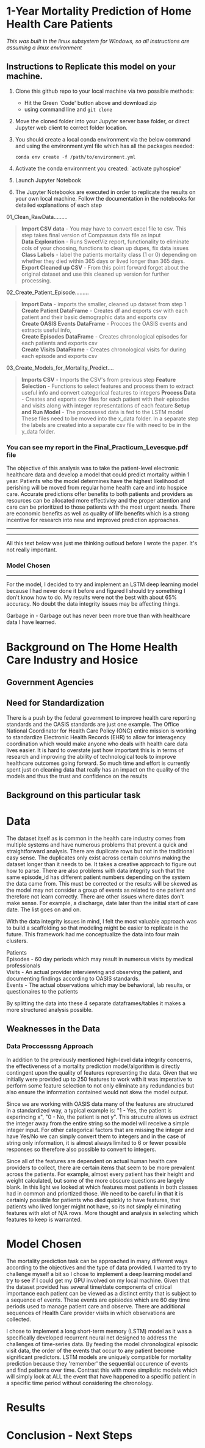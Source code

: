 # 1-Year Mortality Prediction of Home Health Care Patients

*This was built in the linux subsystem for Windows, so all instructions are assuming a linux environment*

## Instructions to Replicate this model on your machine.

1. Clone this github repo to your local machine via two possible methods:
   - Hit the Green 'Code' button above and download zip
   - using command line and `git clone`

2. Move the cloned folder into your Jupyter server base folder, or direct Jupyter web client to correct folder location.

3. You should create a local conda environment via the below command and using the environment.yml file which has all the packages needed: 

      `conda env create -f /path/to/environment.yml`

4. Activate the conda environment you created:
       `activate pyhospice'

5. Launch Jupyter Notebook
 
6. The Jupyter Notebooks are executed in order to replicate the results on your own local machine. Follow the documentation in the notebooks for detailed explanations of each step

01_Clean_RawData.........
> **Import CSV data** - You may have to convert excel file to csv. This step takes final version of Compassus data file as input <br>
> **Data Exploration** - Runs SweetViz report, functionality to eliminate cols of your choosing, functions to clean up dupes, fix data issues <br>
> **Class Labels** - label the patients mortality class (1 or 0) depending on whether they died within 365 days or lived longer than 365 days. <br>
> **Export Cleaned up CSV** - From this point forward forget about the original dataset and use this cleaned up version for further processing. <br>

02_Create_Patient_Episode.........
> **Import Data** - imports the smaller, cleaned up dataset from step 1 <br>
> **Create Patient DataFrame** - Creates df and exports csv with each patient and their basic demographic data and exports csv <br>
> **Create OASIS Events DataFrame** - Procces the OASIS events and extracts useful info, <br>
> **Create Episodes DataFrame** - Creates chronological episodes for each patients and exports csv <br>
> **Create Visits DataFrame** - Creates chronological visits for during each episode and exports csv <br>


03_Create_Models_for_Mortality_Predict....
> **Imports CSV** - Imports the CSV's from previous step
> **Feature Selection** - Functions to select features and process them to extract useful info and convert categorical features to integers
> **Process Data** - Creates and exports csv files for each patient with their episodes and visits along with integer representations of each feature
> **Setup and Run Model** - The processesd data is fed to the LSTM model
> These files need to be moved into the x_data folder.  In a separate step the labels are created into a separate csv file with need to be in the y_data folder.

### You can see my report in the Final_Practicum_Levesque.pdf file

The objective of this analysis was to take the patient-level electronic healthcare data and develop a model that could predict mortality within 1 year.  Patients who the model determines have the highest likelihood of perishing will be moved from regular home health care and into hospice care.  Accurate predictions offer benefits to both patients and providers as resources can be allocated more effectivley and the proper attention and care can be prioritized to those patients with the most urgent needs.  There are economic benefits as well as quality of life benefits which is a strong incentive for research into new and improved prediction approaches.  


---
---
All this text below was just me thinking outloud before I wrote the paper.  It's not really important.

### Model Chosen


---

For the model, I decided to try and implement an LSTM deep learning model because I had never done it before and figured I should try something I don't know how to do.  My results were not the best with about 65% accuracy.  No doubt the data integrity issues may be affecting things.



Garbage in - Garbage out has never been more true than with healthcare data I have learned.


# Background on The Home Health Care Industry and Hosice

## Government Agencies

## Need for Standardization 

There is a push by the federal government to improve health care reporting standards and the OASIS standards are just one example. The Office National Coordinator for Health Care Policy (ONC) entire mission is working to standardize Electronic Health Records (EHR) to allow for interagency coordination which would make anyone who deals with health care data lives easier.  It is hard to overstate just how important this is in terms of research and improving the ability of technological tools to improve healthcare outcomes going forward.  So much time and effort is currently spent just on cleaning data that really has an impact on the quality of the models and thus the trust and confidence on the results 

## Background on this particular task

# Data

The dataset itself as is common in the health care industry comes from multiple systems and have numerous problems that prevent a quick and straightforward analysis.  There are duplicate rows but not in the traditional easy sense.  The duplicates only exist across certain columns making the dataset longer than it needs to be.  It takes a creative approach to figure out how to parse.  There are also problems with data integrity such that the same episode_id has different patient numbers depending on the system the data came from.  This must be corrected or the results will be skewed as the model may not consider a group of events as related to one patient and therefore not learn correctly.  There are other issues where dates don't make sense.  For example, a discharge, date later than the initial start of care date.  The list goes on and on.

With the data integrity issues in mind, I felt the most valuable approach was to build a scaffolding so that modeling might be easier to replicate in the future.  This framework had me conceptualize the data into four main clusters.

Patients <br/>
Episodes - 60 day periods which may result in numerous visits by medical professionals <br/>
Visits - An actual provider interviewing and observing the patient, and documenting findings according to OASIS standards. <br/>
Events - The actual observations which may be behavioral, lab results, or questionaires to the patients <br/>

By splitting the data into these 4 separate dataframes/tables it makes a more structured analysis possible.

## Weaknesses in the Data

### Data Proccesssng Approach

In addition to the previously mentioned high-level data integrity concerns, the effectiveness of a mortality prediction model/algorithm is directly contingent upon the quality of features representing the data. Given that we initially were provided up to 250 features to work with it was imperative to perform some feature selection to not only eliminate any redundancies but also ensure the information contained would not skew the model output.

Since we are working with OASIS data many of the features are structured in a standardized way, a typical example is: "1 - Yes, the patient is experincing x", "0 - No, the patient is not y".  This strucutre allows us extract the integer away from the entire string so the model will receive a simple integer input.  For other categorical factors that are missing the integer and have Yes/No we can simply convert them to integers and in the case of string only information, it is almost always limited to 6 or fewer possible responses so therefore also possible to convert to integers.

Since all of the features are dependent on actual human health care providers to collect, there are certain items that seem to be more prevalent across the patients.  For example, almost every patient has their height and weight calculated, but some of the more obscure questions are largely blank.  In this light we looked at which features most patients in both classes had in common and priortized those.  We need to be careful in that it is certainly possible for patients who died quickly to have features, that patients who lived longer might not have, so its not simply eliminating features with alot of N/A rows.  More thought and analysis in selecting which features to keep is warranted.

# Model Chosen

The mortality prediction task can be approached in many different ways according to the objectives and the type of data provided.  I wanted to try to challenge myself a bit so I chose to implement a deep learning model and try to see if I could get my GPU involved on my local machine.  Given that the dataset provided has several time/date components of critical importance each patient can be viewed as a distinct entity that is subject to a sequence of events.  These events are episiodes which are 60 day time periods used to manage patient care and observe.  There are additional sequences of Health Care provider visits in which observations are collected.

I chose to implement a long short-term memory (LSTM) model as it was a specifically developed recurrent neural net designed to address the challenges of time-series data. By feeding the model chronological episodic visit data, the order of the events that occur to any patient become significant predictors.  LSTM models are uniquely compatible for mortality prediction because they 'remember' the sequential occurence of events and find patterns over time. Contrast this with more simplistic models which will simply look at ALL the event that have happened to a specific patient in a specific time period without considering the chronology.


# Results

# Conclusion - Next Steps

